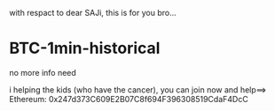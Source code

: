 with respact to dear SAJi, this is for you bro...

##

# BTC-1min-historical
 no more info need


i helping the kids (who have the cancer), you can join now and help==> Ethereum: 0x247d373C609E2B07C8f694F396308519CdaF4DcC
